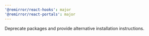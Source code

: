 ```yaml
---
'@remirror/react-hooks': major
'@remirror/react-portals': major
---
```


Deprecate packages and provide alternative installation instructions.
